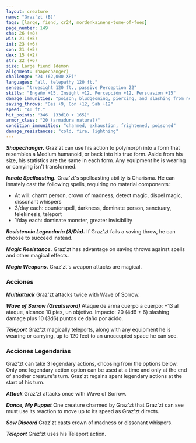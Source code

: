 ```yaml
---
layout: creature
name: "Graz'zt (B)"
tags: [large, fiend, cr24, mordenkainens-tome-of-foes]
page_number: 149
cha: 26 (+8)
wis: 21 (+5)
int: 23 (+6)
con: 21 (+5)
dex: 15 (+2)
str: 22 (+6)
size: Large fiend (demon
alignment: shapechanger)
challenge: "24 (62,000 XP)"
languages: "all, telepathy 120 ft."
senses: "truesight 120 ft., passive Perception 22"
skills: "Engaño +15, Insight +12, Percepción +12, Persuasion +15"
damage_immunities: "poison; bludgeoning, piercing, and slashing from nonmagical attacks"
saving_throws: "Des +9, Con +12, Sab +12"
speed: "40 ft."
hit_points: "346  (33d10 + 165)"
armor_class: "20 (armadura natural)"
condition_immunities: "charmed, exhaustion, frightened, poisoned"
damage_resistances: "cold, fire, lightning"
---
```


***Shapechanger.*** Graz'zt can use his action to polymorph into a form that resembles a Medium humanoid, or back into his true form. Aside from his size, his statistics are the same in each form. Any equipment he is wearing or carrying isn't transformed.

***Innate Spellcasting.*** Graz'zt's spellcasting ability is Charisma. He can innately cast the following spells, requiring no material components:
* At will: charm person, crown of madness, detect magic, dispel magic, dissonant whispers
* 3/day each: counterspell, darkness, dominate person, sanctuary, telekinesis, teleport
* 1/day each: dominate monster, greater invisibility

***Resistencia Legendaria (3/Día).*** If Graz'zt fails a saving throw, he can choose to succeed instead.

***Magic Resistance.*** Graz'zt has advantage on saving throws against spells and other magical effects.

***Magic Weapons.*** Graz'zt's weapon attacks are magical.

### Acciones

***Multiattack*** Graz'zt attacks twice with Wave of Sorrow.

***Wave of Sorrow (Greatsword)*** Ataque de arma cuerpo a cuerpo: +13 al ataque, alcance 10 pies, un objetivo. Impacto: 20 (4d6 + 6) slashing damage plus 10 (3d6) puntos de daño por ácido.

***Teleport*** Graz'zt magically teleports, along with any equipment he is wearing or carrying, up to 120 feet to an unoccupied space he can see.

### Acciones Legendarias

Graz'zt can take 3 legendary actions, choosing from the options below. Only one legendary action option can be used at a time and only at the end of another creature's turn. Graz'zt regains spent legendary actions at the start of his turn.

***Attack*** Graz'zt attacks once with Wave of Sorrow.

***Dance, My Puppet*** One creature charmed by Graz'zt that Graz'zt can see must use its reaction to move up to its speed as Graz'zt directs.

***Sow Discord*** Graz'zt casts crown of madness or dissonant whispers.

***Teleport*** Graz'zt uses his Teleport action.